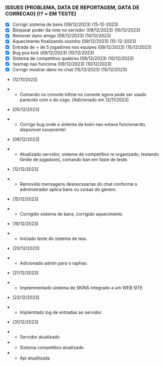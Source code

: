 ### ISSUES (PROBLEMA, DATA DE REPORTAGEM, DATA DE CORRECAO) (⁉️ = EM TESTE)
- [X] Corrigir sistema de bans (09/12/2023) (15-12-2023)
- [X] Bloquear poder da vote no servidor (09/12/2023) (10/12/2023)
- [X] Remover dano amigo  (09/12/2023) (10/12/2023)
- [X] Aquecimento finalizando sozinho (09/12/2023) (15-12-2023)
- [X] Entrada de + de 5 jogadores nas equipes (09/12/2023) (15/12/2023)
- [X] Bug pos kick  (09/12/2023) (10/12/2023)
- [X] Sistema de competitivo quebrou (09/12/2023) (10/12/2023)
- [X] !wsmap nao funciona (09/12/2023) (10/12/2023)
- [X] Corrigir mostrar dano no chat (15/12/2023) (15/12/2023)

- [12/11/2023]
- - Comando no console killme no console agora pode ser usado parecido com o do csgo. (Adicionado em 12/11/2023)

- [05/12/2023]
- - Corrigo bug onde o sistema da kukri nao estava funcionando, disponivel novamente!

- [08/12/2023]
- - Atualizado servidor, sistema de competitivo re organizado, testando liimite de jogadores, comando ban em faste de teste.

- [12/12/2023]
- - Removido mensagens desnecssarias do chat conforme o administrador aplica bans ou coisas do genero

- [15/12/2023]
- - Corrigido sistema de bans, corrigido aquecimento

- [19/12/2023]
- - Iniciado teste do sistema de teia.
  
- [20/12/2023] 
- - Adicionado admin para o raphao.

- [21/12/2023] 
- - Implemnentado sistema de SKINS integrado a um WEB SITE
 
- [23/12/2023] 
- - Implemtado log de entradas ao servidor.

- [31/12/2023]
- - Servidor atualizado
- - Sistema competitivo atualizado
- - Api atuallizada 